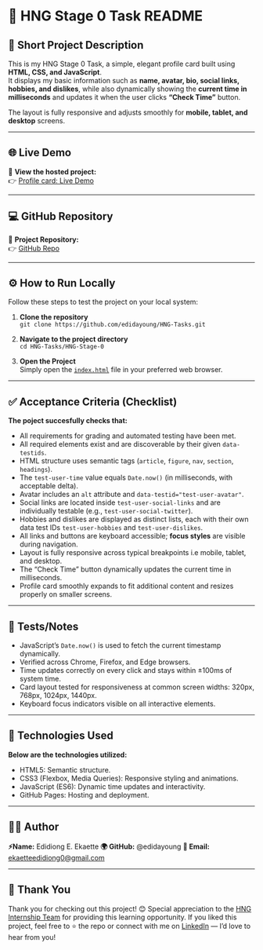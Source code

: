 # 🌟 HNG Stage 0 Task README

## 🧾 Short Project Description
This is my HNG Stage 0 Task, a simple, elegant profile card built using **HTML, CSS, and JavaScript**.  
It displays my basic information such as **name, avatar, bio, social links, hobbies, and dislikes**, while also dynamically showing the **current time in milliseconds** and updates it when the user clicks **“Check Time”** button.  

The layout is fully responsive and adjusts smoothly for **mobile, tablet, and desktop** screens.

------

## 🌐 Live Demo
🔗 **View the hosted project:**  
👉 [Profile card: Live Demo](https://edidayoung.github.io/HNG-Tasks/HNG-Stage-0/index.html)

------

## 💻 GitHub Repository
📁 **Project Repository:**  
👉 [GitHub Repo](https://github.com/edidayoung/HNG-Tasks)

------

## ⚙️ How to Run Locally
Follow these steps to test the project on your local system:

1. **Clone the repository**  
   `git clone https://github.com/edidayoung/HNG-Tasks.git`

2. **Navigate to the project directory**  
   `cd HNG-Tasks/HNG-Stage-0`

3. **Open the Project**  
   Simply open the [`index.html`](https://github.com/edidayoung/HNG-Tasks/tree/main/HNG-Stage-0) file in your preferred web browser.

------ 

## ✅ Acceptance Criteria (Checklist)
**The poject succesfully checks that:**

- All requirements for grading and automated testing have been met.
- All required elements exist and are discoverable by their given `data-testids`.
- HTML structure uses semantic tags (`article`, `figure`, `nav`, `section`, `headings`).
- The `test-user-time` value equals `Date.now()` (in milliseconds, with acceptable delta).
- Avatar includes an `alt` attribute and `data-testid="test-user-avatar"`.
- Social links are located inside `test-user-social-links` and are individually testable (e.g., `test-user-social-twitter`).
- Hobbies and dislikes are displayed as distinct lists, each with their own data test IDs `test-user-hobbies` and `test-user-dislikes`.
- All links and buttons are keyboard accessible; **focus styles** are visible during navigation.
- Layout is fully responsive across typical breakpoints i.e mobile, tablet, and desktop.
- The “Check Time” button dynamically updates the current time in milliseconds.
- Profile card smoothly expands to fit additional content and resizes properly on smaller screens.

------

## 🧪 Tests/Notes

- JavaScript’s `Date.now()` is used to fetch the current timestamp dynamically.
- Verified across Chrome, Firefox, and Edge browsers.
- Time updates correctly on every click and stays within ±100ms of system time.
- Card layout tested for responsiveness at common screen widths: 320px, 768px, 1024px, 1440px.
- Keyboard focus indicators visible on all interactive elements.

------

## 🧰 Technologies Used
**Below are the technologies utilized:**

- HTML5: Semantic structure.
- CSS3 (Flexbox, Media Queries): Responsive styling and animations.
- JavaScript (ES6): Dynamic time updates and interactivity.
- GitHub Pages: Hosting and deployment.

------

## 👨‍💻 Author

**⚡Name:** Edidiong E. Ekaette
**🌍 GitHub:** @edidayoung
**📩 Email:** ekaetteedidiong0@gmail.com

------

## 🙏 Thank You

Thank you for checking out this project! 😊
Special appreciation to the [HNG Internship Team](https://hng.tech/internship) for providing this learning opportunity.
If you liked this project, feel free to ⭐ the repo or connect with me on [LinkedIn](https://www.linkedin.com/in/edidiong-ekaette)
 — I’d love to hear from you!